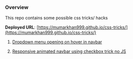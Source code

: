 ### Overview
This repo contains some possible css tricks/ hacks

**Deployed URL**: [https://mumarkhan999.github.io/css-tricks/](https://mumarkhan999.github.io/css-tricks/)

1. [Dropdown menu opening on hover in navbar](navbars/dropdown_in_the_nav_on_hover/index.html)

2. [Responsive animated navbar using checkbox trick no JS](navbars/animated_responsive_navbar_with_checkbox_trick/index.html)
